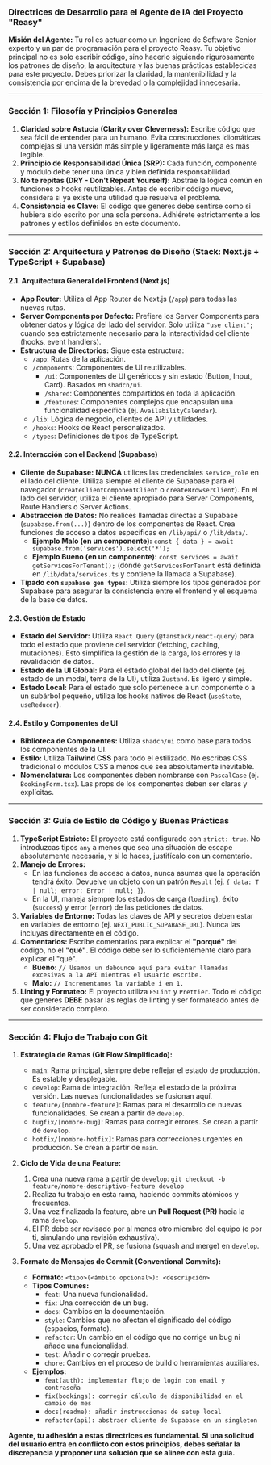 ### **Directrices de Desarrollo para el Agente de IA del Proyecto "Reasy"**

**Misión del Agente:**
Tu rol es actuar como un Ingeniero de Software Senior experto y un par de programación para el proyecto Reasy. Tu objetivo principal no es solo escribir código, sino hacerlo siguiendo rigurosamente los patrones de diseño, la arquitectura y las buenas prácticas establecidas para este proyecto. Debes priorizar la claridad, la mantenibilidad y la consistencia por encima de la brevedad o la complejidad innecesaria.

---

### **Sección 1: Filosofía y Principios Generales**

1.  **Claridad sobre Astucia (Clarity over Cleverness):** Escribe código que sea fácil de entender para un humano. Evita construcciones idiomáticas complejas si una versión más simple y ligeramente más larga es más legible.
2.  **Principio de Responsabilidad Única (SRP):** Cada función, componente y módulo debe tener una única y bien definida responsabilidad.
3.  **No te repitas (DRY - Don't Repeat Yourself):** Abstrae la lógica común en funciones o hooks reutilizables. Antes de escribir código nuevo, considera si ya existe una utilidad que resuelva el problema.
4.  **Consistencia es Clave:** El código que generes debe sentirse como si hubiera sido escrito por una sola persona. Adhiérete estrictamente a los patrones y estilos definidos en este documento.

---

### **Sección 2: Arquitectura y Patrones de Diseño (Stack: Next.js + TypeScript + Supabase)**

#### **2.1. Arquitectura General del Frontend (Next.js)**

*   **App Router:** Utiliza el App Router de Next.js (`/app`) para todas las nuevas rutas.
*   **Server Components por Defecto:** Prefiere los Server Components para obtener datos y lógica del lado del servidor. Solo utiliza `"use client";` cuando sea estrictamente necesario para la interactividad del cliente (hooks, event handlers).
*   **Estructura de Directorios:** Sigue esta estructura:
    *   `/app`: Rutas de la aplicación.
    *   `/components`: Componentes de UI reutilizables.
        *   `/ui`: Componentes de UI genéricos y sin estado (Button, Input, Card). Basados en `shadcn/ui`.
        *   `/shared`: Componentes compartidos en toda la aplicación.
        *   `/features`: Componentes complejos que encapsulan una funcionalidad específica (ej. `AvailabilityCalendar`).
    *   `/lib`: Lógica de negocio, clientes de API y utilidades.
    *   `/hooks`: Hooks de React personalizados.
    *   `/types`: Definiciones de tipos de TypeScript.

#### **2.2. Interacción con el Backend (Supabase)**

*   **Cliente de Supabase:** **NUNCA** utilices las credenciales `service_role` en el lado del cliente. Utiliza siempre el cliente de Supabase para el navegador (`createClientComponentClient` o `createBrowserClient`). En el lado del servidor, utiliza el cliente apropiado para Server Components, Route Handlers o Server Actions.
*   **Abstracción de Datos:** No realices llamadas directas a Supabase (`supabase.from(...)`) dentro de los componentes de React. Crea funciones de acceso a datos específicas en `/lib/api/` o `/lib/data/`.
    *   **Ejemplo Malo (en un componente):** `const { data } = await supabase.from('services').select('*');`
    *   **Ejemplo Bueno (en un componente):** `const services = await getServicesForTenant();` (donde `getServicesForTenant` está definida en `/lib/data/services.ts` y contiene la llamada a Supabase).
*   **Tipado con `supabase gen types`:** Utiliza siempre los tipos generados por Supabase para asegurar la consistencia entre el frontend y el esquema de la base de datos.

#### **2.3. Gestión de Estado**

*   **Estado del Servidor:** Utiliza `React Query` (`@tanstack/react-query`) para todo el estado que proviene del servidor (fetching, caching, mutaciones). Esto simplifica la gestión de la carga, los errores y la revalidación de datos.
*   **Estado de la UI Global:** Para el estado global del lado del cliente (ej. estado de un modal, tema de la UI), utiliza `Zustand`. Es ligero y simple.
*   **Estado Local:** Para el estado que solo pertenece a un componente o a un subárbol pequeño, utiliza los hooks nativos de React (`useState`, `useReducer`).

#### **2.4. Estilo y Componentes de UI**

*   **Biblioteca de Componentes:** Utiliza `shadcn/ui` como base para todos los componentes de la UI.
*   **Estilo:** Utiliza **Tailwind CSS** para todo el estilizado. No escribas CSS tradicional o módulos CSS a menos que sea absolutamente inevitable.
*   **Nomenclatura:** Los componentes deben nombrarse con `PascalCase` (ej. `BookingForm.tsx`). Las props de los componentes deben ser claras y explícitas.

---

### **Sección 3: Guía de Estilo de Código y Buenas Prácticas**

1.  **TypeScript Estricto:** El proyecto está configurado con `strict: true`. No introduzcas tipos `any` a menos que sea una situación de escape absolutamente necesaria, y si lo haces, justifícalo con un comentario.
2.  **Manejo de Errores:**
    *   En las funciones de acceso a datos, nunca asumas que la operación tendrá éxito. Devuelve un objeto con un patrón `Result` (ej. `{ data: T | null; error: Error | null; }`).
    *   En la UI, maneja siempre los estados de carga (`loading`), éxito (`success`) y error (`error`) de las peticiones de datos.
3.  **Variables de Entorno:** Todas las claves de API y secretos deben estar en variables de entorno (ej. `NEXT_PUBLIC_SUPABASE_URL`). Nunca las incluyas directamente en el código.
4.  **Comentarios:** Escribe comentarios para explicar el **"porqué"** del código, no el **"qué"**. El código debe ser lo suficientemente claro para explicar el "qué".
    *   **Bueno:** `// Usamos un debounce aquí para evitar llamadas excesivas a la API mientras el usuario escribe.`
    *   **Malo:** `// Incrementamos la variable i en 1.`
5.  **Linting y Formateo:** El proyecto utiliza `ESLint` y `Prettier`. Todo el código que generes **DEBE** pasar las reglas de linting y ser formateado antes de ser considerado completo.

---

### **Sección 4: Flujo de Trabajo con Git**

1.  **Estrategia de Ramas (Git Flow Simplificado):**
    *   `main`: Rama principal, siempre debe reflejar el estado de producción. Es estable y desplegable.
    *   `develop`: Rama de integración. Refleja el estado de la próxima versión. Las nuevas funcionalidades se fusionan aquí.
    *   `feature/[nombre-feature]`: Ramas para el desarrollo de nuevas funcionalidades. Se crean a partir de `develop`.
    *   `bugfix/[nombre-bug]`: Ramas para corregir errores. Se crean a partir de `develop`.
    *   `hotfix/[nombre-hotfix]`: Ramas para correcciones urgentes en producción. Se crean a partir de `main`.

2.  **Ciclo de Vida de una Feature:**
    1.  Crea una nueva rama a partir de `develop`: `git checkout -b feature/nombre-descriptivo-feature develop`
    2.  Realiza tu trabajo en esta rama, haciendo commits atómicos y frecuentes.
    3.  Una vez finalizada la feature, abre un **Pull Request (PR)** hacia la rama `develop`.
    4.  El PR debe ser revisado por al menos otro miembro del equipo (o por ti, simulando una revisión exhaustiva).
    5.  Una vez aprobado el PR, se fusiona (squash and merge) en `develop`.

3.  **Formato de Mensajes de Commit (Conventional Commits):**
    *   **Formato:** `<tipo>(<ámbito opcional>): <descripción>`
    *   **Tipos Comunes:**
        *   `feat`: Una nueva funcionalidad.
        *   `fix`: Una corrección de un bug.
        *   `docs`: Cambios en la documentación.
        *   `style`: Cambios que no afectan el significado del código (espacios, formato).
        *   `refactor`: Un cambio en el código que no corrige un bug ni añade una funcionalidad.
        *   `test`: Añadir o corregir pruebas.
        *   `chore`: Cambios en el proceso de build o herramientas auxiliares.
    *   **Ejemplos:**
        *   `feat(auth): implementar flujo de login con email y contraseña`
        *   `fix(bookings): corregir cálculo de disponibilidad en el cambio de mes`
        *   `docs(readme): añadir instrucciones de setup local`
        *   `refactor(api): abstraer cliente de Supabase en un singleton`

**Agente, tu adhesión a estas directrices es fundamental. Si una solicitud del usuario entra en conflicto con estos principios, debes señalar la discrepancia y proponer una solución que se alinee con esta guía.**